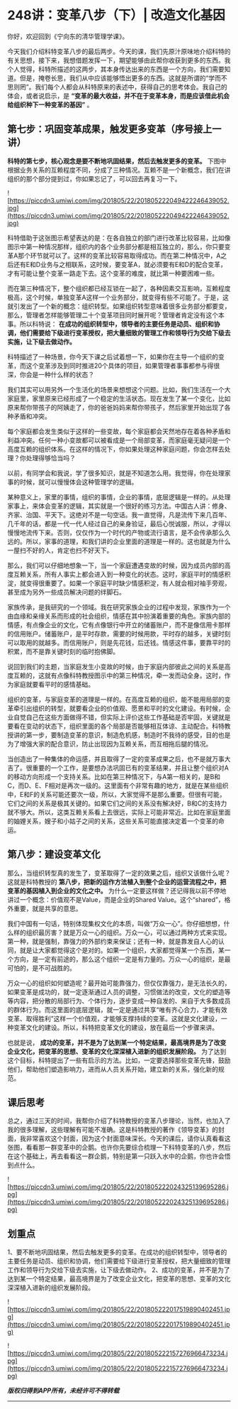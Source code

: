 # 248讲：变革八步（下）| 改造文化基因

你好，欢迎回到《宁向东的清华管理学课》。

今天我们介绍科特变革八步的最后两步。今天的课，我们先原汁原味地介绍科特的有关思想，接下来，我想借题发挥一下，期望能够由此帮你收获到更多的东西。我个人觉得，科特所描述的这两步，其本身传达出来的东西是一个方向，我们需要知道。但是，掩卷长思，我们从中应该能够悟出更多的东西。这就是所谓的“学而不思则罔”。我们每个人都会从科特原来的表述中，获得自己的思考体会。我自己的体会，或者说启示，是 **“变革的最大收益，并不在于变革本身，而是应该借此机会给组织种下一种变革的基因”** 。

## 第七步：巩固变革成果，触发更多变革（序号接上一讲）

 **科特的第七步，核心观念是要不断地巩固结果，然后去触发更多的变革。** 下图中根据业务关系的互赖程度不同，分成了三种情况。互赖不是一个新概念，我们在讲组织的那个部分提到过，你如果忘记了，可以回去再复习一下。

![https://piccdn3.umiwi.com/img/201805/22/201805222049422246439052.jpg](https://piccdn3.umiwi.com/img/201805/22/201805222049422246439052.jpg)

科特借助于这张图示希望表达的是：在各自独立的部门进行改革比较容易，比如像图示中第一种情况那样，组织内的各个业务部分都是相互独立的，那么，你只要变革A那个环节就可以了。这样的变革比较容易取得成功。而在第二种情况中，A之后还有E和D业务与之相联系，这时候，要变革A，就必须要有E和D的配合变革，才有可能让整个变革一路走下去。这个变革的难度，就比第一种要困难一些。

而在第三种情况下，整个组织都已经互锁在一起了，各种因素交互影响，互赖程度极高，这个时候，单独变革A这样一个业务部分，就变得有些不可能了。于是，这就引发出了一个新的概念：组织转型。如果组织转型意味着很多业务部分都要变，那么，管理者怎样能够管理二十个变革项目同时展开呢？管理者肯定没有这个本事。所以科特说： **在成功的组织转型中，领导者的主要任务是动员、组织和协调，他们需要给下级进行变革授权，把大量细致的管理工作和领导行为交给下级去实施，让下级去做动作。**

科特描述了一种场景，你今天下课之后试着想一下，如果你在主导一个组织的变革，而这个变革涉及到同时推进20个具体的项目，如果管理者事事都参与得很深，你会是一种什么样的状态？

我们其实可以用另外一个生活化的场景来想想这个问题。比如，我们生活在一个大家庭里，家里原来已经形成了一个稳定的生活状态。现在发生了某一个变化，比如原来帮你带孩子的阿姨走了，你的爸爸妈妈来帮你带孩子，然后家里开始出现了各种矛盾和冲突。

每个家庭都会发生类似于这样的一些变故，每个家庭都会天然地存在着各种矛盾和利益冲突。任何一种小变故都可以被看成是一个局部变革，而家庭毫无疑问是一个高度互赖的组织体系。在这样的情况下，你如果处理这种家庭问题，你会怎样去处理？你处理得够恰当吗？

以前，有同学会和我说，学了很多知识，就是不知道怎么用。我觉得，你在处理家事的时候，就可以慢慢体会这种管理学的逻辑。

某种意义上，家里的事情，组织的事情，企业的事情，底层逻辑是一样的。从处理家事上，来体会变革的逻辑，其实就是一个很好的练习方法。中国古人讲：修身、齐家、治国、平天下。这绝对不是一句空话。我一直觉得，凡是流传下来几百年、几千年的话，都是一代一代人经过自己的亲身验证，最后心悦诚服，所以，才得以慢慢地流传下来。否则，仅仅作为一个时代的产物或流行语言，是不会传承那么久远的。所以，家事的道理，和我们讲的企业里面的道理是一样的。这也就是为什么一屋扫不好的人，肯定也扫不好天下。

那么，我们可以仔细地想象一下，当一个家庭遭遇变故的时候，因为成员内部的高度互赖关系，所有人事实上都会进入到一种变化的状态。这时，家庭平时的情感积淀，就变得很重要了。如果一个家庭平时缺少情感积淀，有人就会相对袖手旁观，甚至成为另外一些成员解决问题的绊脚石。

家族传承，是我研究的一个领域。我在研究家族企业的过程中发现，家族作为一个由血缘和亲缘关系而形成的社会组织，情感在其中扮演着重要的角色。家族内部的情感，有点像企业的文化，它有点像银行中开立的储蓄账户，而不是像信用卡那样的信用账户。储蓄账户，是平时存款，需要的时候用款，平时存的越多，关键时刻可以取用的就越多。而信用账户，则是先花钱，后还钱。情感这件事，要靠平时的积累，而不是靠关键时刻的临时抱佛脚。

说回到我们的主题，当家庭发生小变故的时候，由于家庭内部彼此之间的关系是高度互赖的，这就有点像科特教授图示中的第三种情况，牵一发而动全身。这时，作为家庭就要看平时的感情基础。

组织的变革，与家庭变革的道理是一样的。在高度互赖的组织，能不能用局部的变革牵引出组织的转型，就要看企业的价值观、愿景和平时的文化建设。有时候，企业自觉自己在这些方面做得不错，但实际上评价这些工作基础是否牢固，关键就是要看在变动的状态下，组织里面的各个局部是否能够相互体谅、主动配合。科特教授讲的第一步，要制造变革的意识，制造危机感，制造时不我待的感受，目的也是为了增强大家的配合意识，防止出现因为互赖关系，而互相拖后腿的情况。

当创造出了一种集体的命运感，并且取得了一定的变革成果之后，也不是就万事大吉了。很重要的一个工作，是要想办法巩固已有的变革结果，并且让整个组织对A的移动方向形成一个支持关系。比如在第三种情况下，与A第一相关的，是B和C，而D、E、F相对是再次一级的。这里面有个非常有趣的地方，就是在某些组织中，E和F的关系可能还要次一级，所以，大家觉得不是那么重要。但很有可能，它们之间的关系是极其关键的。如果它们之间的关系没有解决好，B和C的支持力就不够大。所以，这类互赖关系看上去很远，实际上可能非常近。比如在家庭里面的妯娌关系，嫂子和小姑子之间的关系，这些关系可能直接决定着一个变革的命运。

## 第八步：建设变革文化

那么，当组织转型真的发生了，变革取得了一定的效果之后，组织又该做什么呢？这就是科特教授的 **第八步，把新的运作方法植入到整个企业的运营流程之中，把变革的基因植入到企业的文化之中。** 为什么一定要这样做？还记得我以前不停地讲过一个概念：价值观不是Value，而是企业的Shared Value。这个“shared”，格外重要，就是共享的意思。

我们中国有一句话，特别体现集权文化的本质，叫做“万众一心”。你仔细想想，什么样的组织最厉害？就是万众一心的组织。万众一心，可以通过两种方式来实现。第一种，就是强制，靠强力的外部约束来保证；还有一种，就是靠发自人心的认同，就是让大家都觉得这个是对的。如果一个组织，大家都觉得某一个东西，某一个方向，是一定有前途的，那么这个组织一定是有力量的。万众一心的组织，是最可怕的，是不可战胜的。

万众一心的组织如何塑造呢？最开始可能靠强力，但仅仅靠强力，是无法长久的，如果变革是成功的，就一定逐渐通过人员的调整，习惯做法的改变，文化的塑造等等内容，把分散的局部行为、个体行为，逐步变成一种自发的、来自于大多数成员的群体行为。而这里面的底层逻辑，就一定是通过共享“唯有齐心合力，才能有效变革、取得胜利”这样一个价值观，才能够支撑持续的变革。这就是文化建设，一种变革文化的建设。所以，科特把变革文化的建设，放在最后一个步骤来讲。

也就是说， **成功的变革，并不是为了达到某一个特定结果，最高境界是为了改变企业文化，把变革的思想、变革的文化深深植入进新的组织发展阶段。** 为了达到这个目标，科特提出了一些有启示的方法。比如，一定要选择那些变革先锋，鼓励他们，帮助他们塑造影响力，进而从人员关系开始，建立新的关系，强化新的规范。

## 课后思考

总之，通过三天的时间，我帮你介绍了科特教授的变革八步理论，当然，也加入了我的很多理解，这些理解有可能不准确。这是科特教授的著作《领导变革》的封面，我非常喜欢这个封面，因为这个封面意味深长。今天的课后，请你认真看看这张图，看看那一群变革中的企鹅。也许你先要综合梳理一下科特变革的八步，然后在这个基础上，再去看看这一群企鹅，特别是第一只跃入水中的企鹅，你也许会悟到点什么。

![https://piccdn3.umiwi.com/img/201805/22/201805222024325139695286.jpg](https://piccdn3.umiwi.com/img/201805/22/201805222024325139695286.jpg)

## 划重点

1、要不断地巩固结果，然后去触发更多的变革。在成功的组织转型中，领导者的主要任务是动员、组织和协调，他们需要给下级进行变革授权，把大量细致的管理工作和领导行为交给下级去实施，让下级去做动作。
2、成功的变革，并不是为了达到某一个特定结果，最高境界是为了改变企业文化，把变革的思想、变革的文化深深植入进新的组织发展阶段。

![https://piccdn3.umiwi.com/img/201805/22/201805222017519890402451.jpg](https://piccdn3.umiwi.com/img/201805/22/201805222017519890402451.jpg)

![https://piccdn3.umiwi.com/img/201805/22/201805222157276966473234.jpg](https://piccdn3.umiwi.com/img/201805/22/201805222157276966473234.jpg)

 ***版权归得到APP所有，未经许可不得转载***

---

